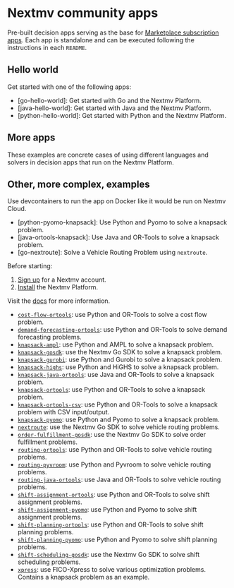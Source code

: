# Nextmv community apps

Pre-built decision apps serving as the base for [Marketplace subscription
apps][subscription-apps]. Each app is standalone and can be executed following
the instructions in each `README`.

## Hello world

Get started with one of the following apps:

* [go-hello-world]: Get started with Go and the Nextmv Platform.
* [java-hello-world]: Get started with Java and the Nextmv Platform.
* [python-hello-world]: Get started with Python and the Nextmv Platform.

## More apps

These examples are concrete cases of using different languages and solvers in
decision apps that run on the Nextmv Platform.

## Other, more complex, examples

Use devcontainers to run the app on Docker like it would be run on Nextmv
Cloud.

* [python-pyomo-knapsack]: Use Python and Pyomo to solve a knapsack problem.
* [java-ortools-knapsack]: Use Java and OR-Tools to solve a knapsack problem.
* [go-nextroute]: Solve a Vehicle Routing Problem using `nextroute`.

Before starting:

1. [Sign up][signup] for a Nextmv account.
2. [Install][installation] the Nextmv Platform.

Visit the [docs][docs] for more information.

* [`cost-flow-ortools`][cost-flow-ortools]: use Python and OR-Tools to solve a
      cost flow problem.
* [`demand-forecasting-ortools`][demand-forecasting-ortools]: use Python and
      OR-Tools to solve demand forecasting problems.
* [`knapsack-ampl`][knapsack-ampl]: use Python and AMPL to solve a knapsack
      problem.
* [`knapsack-gosdk`][knapsack-gosdk]: use the Nextmv Go SDK to solve a knapsack
      problem.
* [`knapsack-gurobi`][knapsack-gurobi]: use Python and Gurobi to solve a
      knapsack problem.
* [`knapsack-highs`][knapsack-highs]: use Python and HiGHS to solve a
      knapsack problem.
* [`knapsack-java-ortools`][knapsack-java-ortools]: use Java and OR-Tools to
      solve a knapsack problem.
* [`knapsack-ortools`][knapsack-ortools]: use Python and OR-Tools to solve a
      knapsack problem.
* [`knapsack-ortools-csv`][knapsack-ortools-csv]: use Python and OR-Tools to
      solve a knapsack problem with CSV input/output.
* [`knapsack-pyomo`][knapsack-pyomo]: use Python and Pyomo to solve a knapsack
      problem.
* [`nextroute`][nextroute]: use the Nextmv Go SDK to solve vehicle routing
      problems.
* [`order-fulfillment-gosdk`][order-fulfillment-gosdk]: use the Nextmv Go SDK to
      solve order fulfillment problems.
* [`routing-ortools`][routing-ortools]: use Python and OR-Tools to solve vehicle
      routing problems.
* [`routing-pyvroom`][routing-pyvroom]: use Python and Pyvroom to solve vehicle
      routing problems.
* [`routing-java-ortools`][routing-java-ortools]: use Java and OR-Tools to
      solve vehicle routing problems.
* [`shift-assignment-ortools`][shift-assignment-ortools]: use Python and
      OR-Tools to solve shift assignment problems.
* [`shift-assignment-pyomo`][shift-assignment-pyomo]: use Python and Pyomo to
      solve shift assignment problems.
* [`shift-planning-ortools`][shift-planning-ortools]: use Python and OR-Tools to
      solve shift planning problems.
* [`shift-planning-pyomo`][shift-planning-pyomo]: use Python and Pyomo to solve
      shift planning problems.
* [`shift-scheduling-gosdk`][shift-scheduling-gosdk]: use the Nextmv Go SDK to
      solve shift scheduling problems.
* [`xpress`][xpress]: use FICO-Xpress to solve various optimization problems.
      Contains a knapsack problem as an example.

[subscription-apps]: https://nextmv.io/docs/platform/deploy-app/subscription-apps
[installation]: https://nextmv.io/docs/platform/installation
[docs]: https://nextmv.io/docs
[signup]: https://cloud.nextmv.io

[cost-flow-ortools]: ./cost-flow-ortools/README.md
[knapsack-ampl]: ./knapsack-ampl/README.md
[knapsack-gosdk]: ./knapsack-gosdk/README.md
[knapsack-gurobi]: ./knapsack-gurobi/README.md
[knapsack-highs]: ./knapsack-highs/README.md
[knapsack-java-ortools]: ./knapsack-java-ortools/README.md
[knapsack-ortools]: ./knapsack-ortools/README.md
[knapsack-ortools-csv]: ./knapsack-ortools-csv/README.md
[knapsack-pyomo]: ./knapsack-pyomo/README.md
[nextroute]: ./nextroute/README.md
[order-fulfillment-gosdk]: ./order-fulfillment-gosdk/README.md
[routing-java-ortools]: ./routing-java-ortools/README.md
[routing-ortools]: ./routing-ortools/README.md
[routing-pyvroom]: ./routing-pyvroom/README.md
[shift-assignment-ortools]: ./shift-assignment-ortools/README.md
[shift-assignment-pyomo]: ./shift-assignment-pyomo/README.md
[demand-forecasting-ortools]: ./demand-forecasting-ortools/README.md
[shift-planning-ortools]: ./shift-planning-ortools/README.md
[shift-planning-pyomo]: ./shift-planning-pyomo/README.md
[shift-scheduling-gosdk]: ./shift-scheduling-gosdk/README.md
[xpress]: ./xpress/README.md
